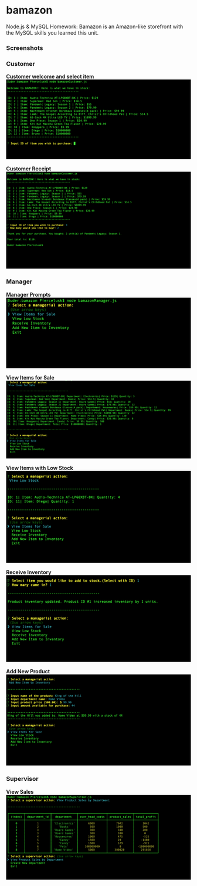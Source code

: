 # bamazon
Node.js &amp; MySQL Homework: Bamazon is an Amazon-like storefront with the MySQL skills you learned this unit.

### Screenshots

### Customer 
**Customer welcome and select item**
![Customer welcome](/screenshots/customer%20welcome%20and%20inventory%20list.png)

**Customer Receipt**
![receipt](/screenshots/purchase%20by%20id%20and%20receipt.png)

### Manager

**Manager Prompts**
![prompts](/screenshots/manager%20prompts.png)

**View Items for Sale**
![For sale](/screenshots/manger%20list%20items%20for%20sale.png)

**View Items with Low Stock**
![Low Stock](/screenshots/view%20low%20stock.png)

**Receive Inventory**
![Receive Inventory](/screenshots/receive%20inventory.png)

**Add New Product**
![Add new Product](/screenshots/add%20new%20product.png)

### Supervisor

**View Sales**
![view sales](/screenshots/supervisor%20view%20product%20sales.png)
